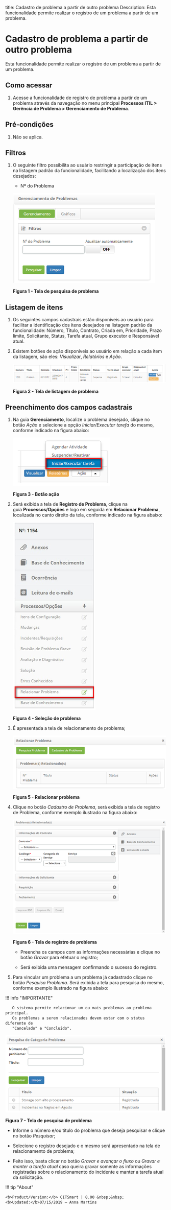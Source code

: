 title: Cadastro de problema a partir de outro problema
Description: Esta funcionalidade permite realizar o registro de um problema a
partir de um problema.

# Cadastro de problema a partir de outro problema

Esta funcionalidade permite realizar o registro de um problema a partir de um
problema.

Como acessar
------------

1.  Acesse a funcionalidade de registro de problema a partir de um problema
    através da navegação no menu principal **Processos ITIL > Gerência de
    Problema > Gerenciamento de Problema**.

Pré-condições
-------------

1.  Não se aplica.

Filtros
-------

1.  O seguinte filtro possibilita ao usuário restringir a participação de itens
    na listagem padrão da funcionalidade, facilitando a localização dos itens
    desejados:

    -  Nº do Problema

    ![Criar](images/another-1.png)
    
    **Figura 1 - Tela de pesquisa de problema**

Listagem de itens
-----------------

1.  Os seguintes campos cadastrais estão disponíveis ao usuário para facilitar a
    identificação dos itens desejados na listagem padrão da
    funcionalidade: Número, Título, Contrato, Criada em, Prioridade, Prazo
    limite, Solicitante, Status, Tarefa atual, Grupo
    executor e Responsável atual.

2.  Existem botões de ação disponíveis ao usuário em relação a cada item da
    listagem, são eles: *Visualizar*, *Relatórios* e *Ação*.

    ![Criar](images/another-2.png)

    **Figura 2 - Tela de listagem de problema**

Preenchimento dos campos cadastrais
-----------------------------------

1.  Na guia **Gerenciamento**, localize o problema desejado, clique no
    botão *Ação* e selecione a opção *Iniciar/Executar tarefa* do mesmo,
    conforme indicado na figura abaixo:

    ![Criar](images/another-3.png)
    
    **Figura 3 - Botão ação**

1.  Será exibida a tela de **Registro de Problema**, clique na
    guia **Processos/Opções** e logo em seguida em **Relacionar Problema**,
    localizada no canto direito da tela, conforme indicado na figura abaixo:

    ![Criar](images/another-4.png)

    **Figura 4 - Seleção de problema**

1.  É apresentada a tela de relacionamento de problema;

    ![Criar](images/another-5.png)
   
    **Figura 5 - Relacionar problema**

1.  Clique no botão *Cadastro de Problema*, será exibida a tela de registro de
    Problema, conforme exemplo ilustrado na figura abaixo:

    ![Criar](images/another-6.png)

    **Figura 6 - Tela de registro de problema**

    -  Preencha os campos com as informações necessárias e clique no
    botão *Gravar* para efetuar o registro;

    -  Será exibida uma mensagem confirmando o sucesso do registro.

1.  Para vincular um problema a um problema já cadastrado clique no
    botão *Pesquisa Problema*. Será exibida a tela para pesquisa do mesmo,
    conforme exemplo ilustrado na figura abaixo:

   !!! info "IMPORTANTE"

       O sistema permite relacionar um ou mais problemas ao problema principal.
       Os problemas a serem relacionados devem estar com o status diferente de
       "Cancelado" e "Concluído".

   ![Criar](images/another-7.png)
   
   **Figura 7 - Tela de pesquisa de problema**

   -  Informe o número e/ou título do problema que deseja pesquisar e clique no
    botão *Pesquisar*;

   -  Selecione o registro desejado e o mesmo será apresentado na tela de
    relacionamento de problema;

   -  Feito isso, basta clicar no botão *Gravar e avançar o fluxo* ou *Gravar e
    manter a tarefa atual* caso queira gravar somente as informações registradas
    sobre o relacionamento do incidente e manter a tarefa atual da solicitação.


!!! tip "About"

    <b>Product/Version:</b> CITSmart | 8.00 &nbsp;&nbsp;
    <b>Updated:</b>07/15/2019 – Anna Martins
